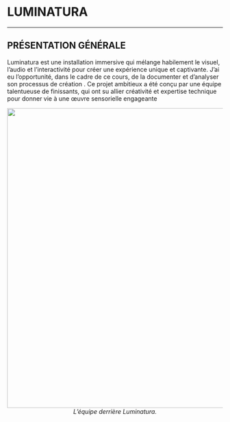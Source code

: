 # LUMINATURA

---

## PRÉSENTATION GÉNÉRALE  

Luminatura est une installation immersive qui mélange habilement le visuel, l’audio et l’interactivité pour créer une expérience unique et captivante. J’ai eu l’opportunité, dans le cadre de ce cours, de la documenter et d’analyser son processus de création  . Ce projet ambitieux a été conçu par une équipe talentueuse de finissants, qui ont su allier créativité et expertise technique pour donner vie à une œuvre sensorielle engageante

<p align="center">
  <img src="Media
/Luminatura.jpg" width="700">
  <br>
  <i>L’équipe derrière Luminatura.</i>
</p>
